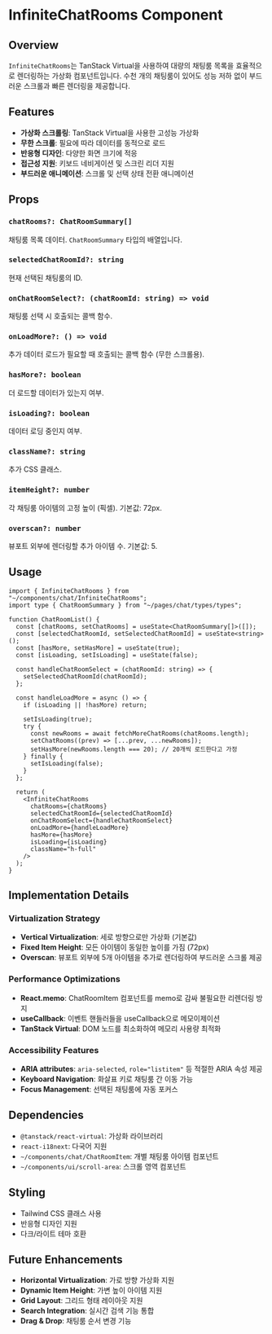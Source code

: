 # InfiniteChatRooms Component

## Overview

`InfiniteChatRooms`는 TanStack Virtual을 사용하여 대량의 채팅룸 목록을 효율적으로 렌더링하는 가상화 컴포넌트입니다. 수천 개의 채팅룸이 있어도 성능 저하 없이 부드러운 스크롤과 빠른 렌더링을 제공합니다.

## Features

- **가상화 스크롤링**: TanStack Virtual을 사용한 고성능 가상화
- **무한 스크롤**: 필요에 따라 데이터를 동적으로 로드
- **반응형 디자인**: 다양한 화면 크기에 적응
- **접근성 지원**: 키보드 네비게이션 및 스크린 리더 지원
- **부드러운 애니메이션**: 스크롤 및 선택 상태 전환 애니메이션

## Props

### `chatRooms?: ChatRoomSummary[]`

채팅룸 목록 데이터. `ChatRoomSummary` 타입의 배열입니다.

### `selectedChatRoomId?: string`

현재 선택된 채팅룸의 ID.

### `onChatRoomSelect?: (chatRoomId: string) => void`

채팅룸 선택 시 호출되는 콜백 함수.

### `onLoadMore?: () => void`

추가 데이터 로드가 필요할 때 호출되는 콜백 함수 (무한 스크롤용).

### `hasMore?: boolean`

더 로드할 데이터가 있는지 여부.

### `isLoading?: boolean`

데이터 로딩 중인지 여부.

### `className?: string`

추가 CSS 클래스.

### `itemHeight?: number`

각 채팅룸 아이템의 고정 높이 (픽셀). 기본값: 72px.

### `overscan?: number`

뷰포트 외부에 렌더링할 추가 아이템 수. 기본값: 5.

## Usage

```tsx
import { InfiniteChatRooms } from "~/components/chat/InfiniteChatRooms";
import type { ChatRoomSummary } from "~/pages/chat/types/types";

function ChatRoomList() {
  const [chatRooms, setChatRooms] = useState<ChatRoomSummary[]>([]);
  const [selectedChatRoomId, setSelectedChatRoomId] = useState<string>();
  const [hasMore, setHasMore] = useState(true);
  const [isLoading, setIsLoading] = useState(false);

  const handleChatRoomSelect = (chatRoomId: string) => {
    setSelectedChatRoomId(chatRoomId);
  };

  const handleLoadMore = async () => {
    if (isLoading || !hasMore) return;

    setIsLoading(true);
    try {
      const newRooms = await fetchMoreChatRooms(chatRooms.length);
      setChatRooms((prev) => [...prev, ...newRooms]);
      setHasMore(newRooms.length === 20); // 20개씩 로드한다고 가정
    } finally {
      setIsLoading(false);
    }
  };

  return (
    <InfiniteChatRooms
      chatRooms={chatRooms}
      selectedChatRoomId={selectedChatRoomId}
      onChatRoomSelect={handleChatRoomSelect}
      onLoadMore={handleLoadMore}
      hasMore={hasMore}
      isLoading={isLoading}
      className="h-full"
    />
  );
}
```

## Implementation Details

### Virtualization Strategy

- **Vertical Virtualization**: 세로 방향으로만 가상화 (기본값)
- **Fixed Item Height**: 모든 아이템이 동일한 높이를 가짐 (72px)
- **Overscan**: 뷰포트 외부에 5개 아이템을 추가로 렌더링하여 부드러운 스크롤 제공

### Performance Optimizations

- **React.memo**: ChatRoomItem 컴포넌트를 memo로 감싸 불필요한 리렌더링 방지
- **useCallback**: 이벤트 핸들러들을 useCallback으로 메모이제이션
- **TanStack Virtual**: DOM 노드를 최소화하여 메모리 사용량 최적화

### Accessibility Features

- **ARIA attributes**: `aria-selected`, `role="listitem"` 등 적절한 ARIA 속성 제공
- **Keyboard Navigation**: 화살표 키로 채팅룸 간 이동 가능
- **Focus Management**: 선택된 채팅룸에 자동 포커스

## Dependencies

- `@tanstack/react-virtual`: 가상화 라이브러리
- `react-i18next`: 다국어 지원
- `~/components/chat/ChatRoomItem`: 개별 채팅룸 아이템 컴포넌트
- `~/components/ui/scroll-area`: 스크롤 영역 컴포넌트

## Styling

- Tailwind CSS 클래스 사용
- 반응형 디자인 지원
- 다크/라이트 테마 호환

## Future Enhancements

- **Horizontal Virtualization**: 가로 방향 가상화 지원
- **Dynamic Item Height**: 가변 높이 아이템 지원
- **Grid Layout**: 그리드 형태 레이아웃 지원
- **Search Integration**: 실시간 검색 기능 통합
- **Drag & Drop**: 채팅룸 순서 변경 기능
